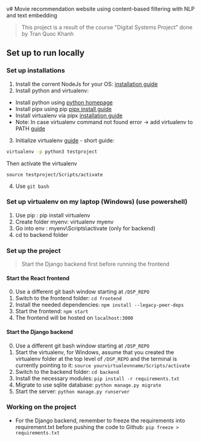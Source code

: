 v# Movie recommendation website using content-based filtering with NLP and text embedding

> This project is a result of the course "Digital Systems Project" done by Tran Quoc Khanh

## Set up to run locally

### Set up installations
1. Install the corrent NodeJs for your OS: [installation guide](https://nodejs.org/en/download/)
2. Install python and virtualenv:
- Install python using [python homepage](https://www.python.org/downloads/)
- Install pipx using pip [pipx install guide](https://pypi.org/project/pipx)
- Install virtualenv via pipx [installation guide](https://virtualenv.pypa.io/en/latest/installation.html)
- Note: In case virtualenv command not found error -> add virtualenv to PATH [guide](https://www.java.com/en/download/help/path.html)
3. Initialize virtualenv [guide](https://pythonbasics.org/virtualenv/) - short guide:
```bash
virtualenv -p python3 testproject
```
Then activate the virtualenv

```
source testproject/Scripts/activate
```

4. Use `git bash`

### Set up virtualenv on my laptop (Windows) (use powershell)
1. Use pip : pip install virtualenv
2. Create folder myenv: virtualenv myenv
3. Go into env : myenv\Scripts\activate (only for backend)
4. cd to backend folder 

### Set up the project

> Start the Django backend first before running the frontend

#### Start the React frontend
0. Use a different git bash window starting at `/DSP_REPO`
1. Switch to the frontend folder: `cd frontend`
2. Install the needed dependencies: `npm install --legacy-peer-deps`
3. Start the frontend: `npm start`
4. The frontend will be hosted on `localhost:3000`

#### Start the Django backend
0. Use a different git bash window starting at `/DSP_REPO`
1. Start the virtualenv, for Windows, assume that you created the virtualenv folder at the top level of `/DSP_REPO` and the terminal is currently pointing to it: `source yourvirtualevnname/Scripts/activate`
2. Switch to the backend folder: `cd backend`
3. Install the necessary modules: `pip install -r requirements.txt`
4. Migrate to use sqlite database: `python manage.py migrate`
5. Start the server: `python manage.py runserver`

### Working on the project
- For the Django backend, remember to freeze the requirements into requirement.txt before pushing the code to Github: `pip freeze > requirements.txt`




